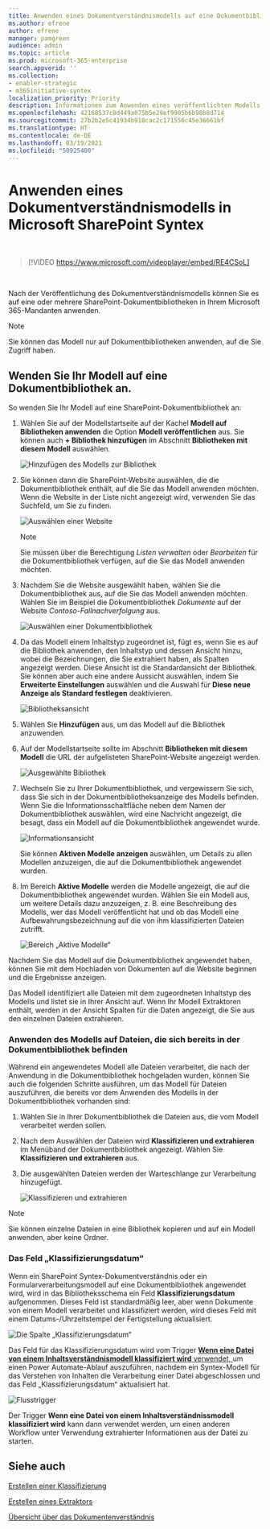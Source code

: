 ```yaml
---
title: Anwenden eines Dokumentverständnismodells auf eine Dokumentbibliothek
ms.author: efrene
author: efrene
manager: pamgreen
audience: admin
ms.topic: article
ms.prod: microsoft-365-enterprise
search.appverid: ''
ms.collection:
- enabler-strategic
- m365initiative-syntex
localization_priority: Priority
description: Informationen zum Anwenden eines veröffentlichten Modells auf eine SharePoint-Dokumentbibliothek
ms.openlocfilehash: 42168537c8d449a075b5e29ef9905b6b98b8d714
ms.sourcegitcommit: 27b2b2e5c41934b918cac2c171556c45e36661bf
ms.translationtype: HT
ms.contentlocale: de-DE
ms.lasthandoff: 03/19/2021
ms.locfileid: "50925400"
---
```

# <a name="apply-a-document-understanding-model-in-microsoft-sharepoint-syntex"></a>Anwenden eines Dokumentverständnismodells in Microsoft SharePoint Syntex

</br>

> [!VIDEO https://www.microsoft.com/videoplayer/embed/RE4CSoL]

</br>

Nach der Veröffentlichung des Dokumentverständnismodells können Sie es auf eine oder mehrere SharePoint-Dokumentbibliotheken in Ihrem Microsoft 365-Mandanten anwenden.

> [!NOTE]
> Sie können das Modell nur auf Dokumentbibliotheken anwenden, auf die Sie Zugriff haben.


## <a name="apply-your-model-to-a-document-library"></a>Wenden Sie Ihr Modell auf eine Dokumentbibliothek an.

So wenden Sie Ihr Modell auf eine SharePoint-Dokumentbibliothek an:

1. Wählen Sie auf der Modellstartseite auf der Kachel **Modell auf Bibliotheken anwenden** die Option **Modell veröffentlichen** aus. Sie können auch  **+ Bibliothek hinzufügen** im Abschnitt **Bibliotheken mit diesem Modell** auswählen. </br>

    ![Hinzufügen des Modells zur Bibliothek](../media/content-understanding/apply-to-library.png)</br>

2. Sie können dann die SharePoint-Website auswählen, die die Dokumentbibliothek enthält, auf die Sie das Modell anwenden möchten. Wenn die Website in der Liste nicht angezeigt wird, verwenden Sie das Suchfeld, um Sie zu finden.</br>

    ![Auswählen einer Website](../media/content-understanding/site-search.png)</br>

    > [!NOTE]
    > Sie müssen über die Berechtigung *Listen verwalten* oder *Bearbeiten* für die Dokumentbibliothek verfügen, auf die Sie das Modell anwenden möchten.</br>

3. Nachdem Sie die Website ausgewählt haben, wählen Sie die Dokumentbibliothek aus, auf die Sie das Modell anwenden möchten. Wählen Sie im Beispiel die Dokumentbibliothek *Dokumente* auf der Website *Contoso-Fallnachverfolgung* aus.</br>

    ![Auswählen einer Dokumentbibliothek](../media/content-understanding/select-doc-library.png)</br>

4. Da das Modell einem Inhaltstyp zugeordnet ist, fügt es, wenn Sie es auf die Bibliothek anwenden, den Inhaltstyp und dessen Ansicht hinzu, wobei die Bezeichnungen, die Sie extrahiert haben, als Spalten angezeigt werden. Diese Ansicht ist die Standardansicht der Bibliothek. Sie können aber auch eine andere Aussicht auswählen, indem Sie **Erweiterte Einstellungen** auswählen und die Auswahl für **Diese neue Anzeige als Standard festlegen** deaktivieren.</br>

    ![Bibliotheksansicht](../media/content-understanding/library-view.png)</br>

5. Wählen Sie **Hinzufügen** aus, um das Modell auf die Bibliothek anzuwenden. 
6. Auf der Modellstartseite sollte im Abschnitt **Bibliotheken mit diesem Modell** die URL der aufgelisteten SharePoint-Website angezeigt werden.</br>

    ![Ausgewählte Bibliothek](../media/content-understanding/selected-library.png)</br>

7. Wechseln Sie zu Ihrer Dokumentbibliothek, und vergewissern Sie sich, dass Sie sich in der Dokumentbibliotheksanzeige des Modells befinden. Wenn Sie die Informationsschaltfläche neben dem Namen der Dokumentbibliothek auswählen, wird eine Nachricht angezeigt, die besagt, dass ein Modell auf die Dokumentbibliothek angewendet wurde.

    ![Informationsansicht](../media/content-understanding/info-du.png)</br> 

    Sie können **Aktiven Modelle anzeigen** auswählen, um Details zu allen Modellen anzuzeigen, die auf die Dokumentbibliothek angewendet wurden.

8. Im Bereich **Aktive Modelle** werden die Modelle angezeigt, die auf die Dokumentbibliothek angewendet wurden. Wählen Sie ein Modell aus, um weitere Details dazu anzuzeigen, z. B. eine Beschreibung des Modells, wer das Modell veröffentlicht hat und ob das Modell eine Aufbewahrungsbezeichnung auf die von ihm klassifizierten Dateien zutrifft.

    ![Bereich „Aktive Modelle“](../media/content-understanding/active-models.png)</br> 

Nachdem Sie das Modell auf die Dokumentbibliothek angewendet haben, können Sie mit dem Hochladen von Dokumenten auf die Website beginnen und die Ergebnisse anzeigen.

Das Modell identifiziert alle Dateien mit dem zugeordneten Inhaltstyp des Modells und listet sie in Ihrer Ansicht auf. Wenn Ihr Modell Extraktoren enthält, werden in der Ansicht Spalten für die Daten angezeigt, die Sie aus den einzelnen Dateien extrahieren.

### <a name="apply-the-model-to-files-already-in-the-document-library"></a>Anwenden des Modells auf Dateien, die sich bereits in der Dokumentbibliothek befinden

Während ein angewendetes Modell alle Dateien verarbeitet, die nach der Anwendung in die Dokumentbibliothek hochgeladen wurden, können Sie auch die folgenden Schritte ausführen, um das Modell für Dateien auszuführen, die bereits vor dem Anwenden des Modells in der Dokumentbibliothek vorhanden sind:

1. Wählen Sie in Ihrer Dokumentbibliothek die Dateien aus, die vom Modell verarbeitet werden sollen.
2. Nach dem Auswählen der Dateien wird **Klassifizieren und extrahieren** im Menüband der Dokumentbibliothek angezeigt. Wählen Sie **Klassifizieren und extrahieren** aus.
3. Die ausgewählten Dateien werden der Warteschlange zur Verarbeitung hinzugefügt.

      ![Klassifizieren und extrahieren](../media/content-understanding/extract-classify.png)</br> 

> [!NOTE]
> Sie können einzelne Dateien in eine Bibliothek kopieren und auf ein Modell anwenden, aber keine Ordner.

### <a name="the-classification-date-field"></a>Das Feld „Klassifizierungsdatum“

Wenn ein SharePoint Syntex-Dokumentverständnis oder ein Formularverarbeitungsmodell auf eine Dokumentbibliothek angewendet wird, wird in das Bibliotheksschema ein Feld <b>Klassifizierungsdatum </b> aufgenommen. Dieses Feld ist standardmäßig leer, aber wenn Dokumente von einem Modell verarbeitet und klassifiziert werden, wird dieses Feld mit einem Datums-/Uhrzeitstempel der Fertigstellung aktualisiert. 

   ![Die Spalte „Klassifizierungsdatum“](../media/content-understanding/class-date-column.png)</br> 

Das Feld für das Klassifizierungsdatum wird vom Trigger [<b>Wenn eine Datei von einem Inhaltsverständnismodell klassifiziert wird</b> verwendet, ](/connectors/sharepointonline/#when-a-file-is-classified-by-a-content-understanding-model) um einen Power Automate-Ablauf auszuführen, nachdem ein Syntex-Modell für das Verstehen von Inhalten die Verarbeitung einer Datei abgeschlossen und das Feld „Klassifizierungsdatum“ aktualisiert hat.

   ![Flusstrigger](../media/content-understanding/trigger.png)</br>

Der Trigger <b>Wenn eine Datei von einem Inhaltsverständnissmodell klassifiziert wird</b> kann dann verwendet werden, um einen anderen Workflow unter Verwendung extrahierter Informationen aus der Datei zu starten.



## <a name="see-also"></a>Siehe auch
[Erstellen einer Klassifizierung](create-a-classifier.md)

[Erstellen eines Extraktors](create-an-extractor.md)

[Übersicht über das Dokumentenverständnis](document-understanding-overview.md)